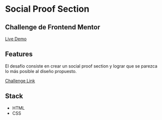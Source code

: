 # Social Proof Section

## Challenge de Frontend Mentor

[Live Demo](https://juliangrosso.github.io/FrontendMentor-Social-Proof-Section/)

## Features

El desafío consiste en crear un social proof section y lograr que se parezca lo más posible al diseño propuesto.

[Challenge Link](https://www.frontendmentor.io/challenges/social-proof-section-6e0qTv_bA)

## Stack

- HTML
- CSS
